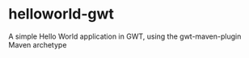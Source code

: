 # helloworld-gwt
A simple Hello World application in GWT, using the gwt-maven-plugin Maven archetype
